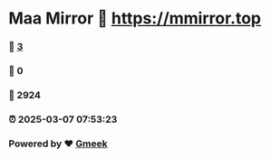 # Maa Mirror :link: https://mmirror.top 
### :page_facing_up: [3](https://mmirror.top/tag.html) 
### :speech_balloon: 0 
### :hibiscus: 2924 
### :alarm_clock: 2025-03-07 07:53:23 
### Powered by :heart: [Gmeek](https://github.com/Meekdai/Gmeek)
